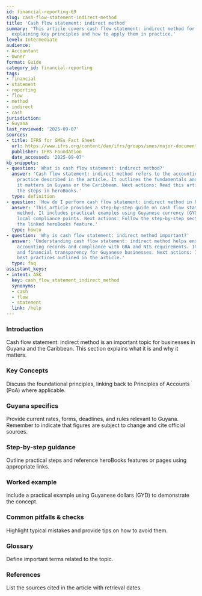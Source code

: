 ```yaml
---
id: financial-reporting-69
slug: cash-flow-statement-indirect-method
title: 'Cash flow statement: indirect method'
summary: 'This article covers cash flow statement: indirect method for Guyanese businesses,
  explaining key principles and how to apply them in practice.'
level: Intermediate
audience:
- Accountant
- Owner
format: Guide
category_id: financial-reporting
tags:
- financial
- statement
- reporting
- flow
- method
- indirect
- cash
jurisdiction:
- Guyana
last_reviewed: '2025-09-07'
sources:
- title: IFRS for SMEs Fact Sheet
  url: https://www.ifrs.org/content/dam/ifrs/groups/smes/major-documents/sme-fact-sheet-dec-16.pdf
  publisher: IFRS Foundation
  date_accessed: '2025-09-07'
kb_snippets:
- question: 'What is cash flow statement: indirect method?'
  answer: 'Cash flow statement: indirect method refers to the accounting concept or
    practice described in the article. It outlines the fundamentals and explains why
    it matters in Guyana or the Caribbean. Next actions: Read this article and follow
    the steps in heroBooks.'
  type: definition
- question: 'How do I perform cash flow statement: indirect method in heroBooks?'
  answer: 'This article provides a step-by-step guide on cash flow statement: indirect
    method. It includes practical examples using Guyanese currency (GYD) and highlights
    local compliance points. Next actions: Follow the step-by-step section and use
    the linked heroBooks feature.'
  type: howto
- question: 'Why is cash flow statement: indirect method important?'
  answer: 'Understanding cash flow statement: indirect method helps ensure accurate
    accounting records and compliance with GRA and NIS requirements. It improves decision-making
    and financial transparency for Guyanese businesses. Next actions: Implement the
    best practices outlined in the article.'
  type: faq
assistant_keys:
- intent: ASK
  key: cash_flow_statement_indirect_method
  synonyms:
  - cash
  - flow
  - statement
  link: /help
---
```


### Introduction
Cash flow statement: indirect method is an important topic for businesses in Guyana and the Caribbean. This section explains what it is and why it matters.

### Key Concepts
Discuss the foundational principles, linking back to Principles of Accounts (PoA) where applicable.

### Guyana specifics
Provide current rates, forms, deadlines, and rules relevant to Guyana. Remember to indicate that figures are subject to change and cite official sources.

### Step-by-step guidance
Outline practical steps and reference heroBooks features or pages using appropriate links.

### Worked example
Include a practical example using Guyanese dollars (GYD) to demonstrate the concept.

### Common pitfalls & checks
Highlight typical mistakes and provide tips on how to avoid them.

### Glossary
Define important terms related to the topic.

### References
List the sources cited in the article with retrieval dates.